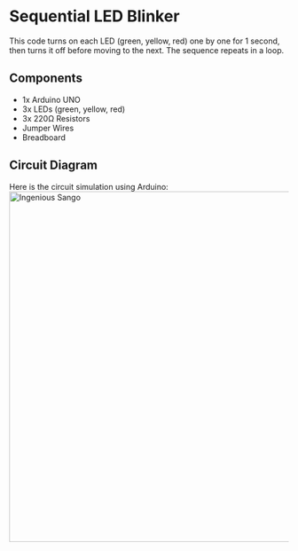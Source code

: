 # Sequential LED Blinker

This code turns on each LED (green, yellow, red) one by one for 1 second, then turns it off before moving to the next. The sequence repeats in a loop.

## Components
- 1x Arduino UNO  
- 3x LEDs (green, yellow, red)  
- 3x 220Ω Resistors  
- Jumper Wires  
- Breadboard

## Circuit Diagram

Here is the circuit simulation using Arduino:
<img width="1536" height="632" alt="Ingenious Sango" src="https://github.com/user-attachments/assets/c4caf4bd-7c81-44cc-ae77-b12563675a21" />
